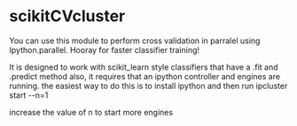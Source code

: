 scikitCVcluster
================

You can use this module to perform cross validation in parralel using Ipython.parallel. Hooray for faster classifier training!

It is designed to work with scikit_learn style classifiers that have a .fit and .predict method
also, it requires that an ipython controller and engines are running. the easiest way to do this is to install ipython and then run
ipcluster start --n=1

increase the value of n to start more engines
